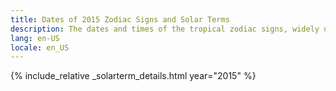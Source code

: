 ```yaml
---
title: Dates of 2015 Zodiac Signs and Solar Terms
description: The dates and times of the tropical zodiac signs, widely used in western astrology, and solar terms of year 2015
lang: en-US
locale: en_US
---
```

{% include_relative _solarterm_details.html year="2015" %}
